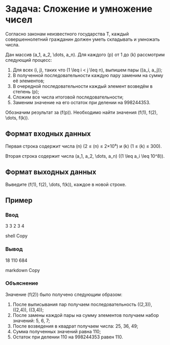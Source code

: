 # Задача: Сложение и умножение чисел

Согласно законам неизвестного государства T, каждый совершеннолетний гражданин должен уметь складывать и умножать числа.

Дан массив \(a_1, a_2, \dots, a_n\). Для каждого \(p\) от 1 до \(k\) рассмотрим следующий процесс:

1. Для всех \(i, j\), таких что \(1 \leq i < j \leq n\), выпишем пары \((a_i, a_j)\);
2. В полученной последовательности каждую пару заменим на сумму её элементов;
3. В очередной последовательности каждый элемент возведём в степень \(p\);
4. Сложим все числа итоговой последовательности;
5. Заменим значение на его остаток при делении на 998244353.

Обозначим результат за \(f(p)\). Необходимо найти значения \(f(1), f(2), \dots, f(k)\).

## Формат входных данных

Первая строка содержит числа \(n\) (2 ≤ \(n\) ≤ 2×10⁵) и \(k\) (1 ≤ \(k\) ≤ 300).

Вторая строка содержит числа \(a_1, a_2, \dots, a_n\) (\(1 \leq a_i \leq 10^8\)).

## Формат выходных данных

Выведите \(f(1), f(2), \dots, f(k)\), каждое в новой строке.

## Пример

### Ввод
3 3 2 3 4

shell
Copy

### Вывод
18 110 684

markdown
Copy

### Объяснение

Значение \(f(2)\) было получено следующим образом:

1. После выписывания пар получаем последовательность \((2,3)\), \((2,4)\), \((3,4)\);
2. После замены каждой пары на сумму элементов получаем набор значений: 5, 6, 7;
3. После возведения в квадрат получаем числа: 25, 36, 49;
4. Сумма полученных значений равна 110;
5. Остаток при делении 110 на 998244353 равен 110.